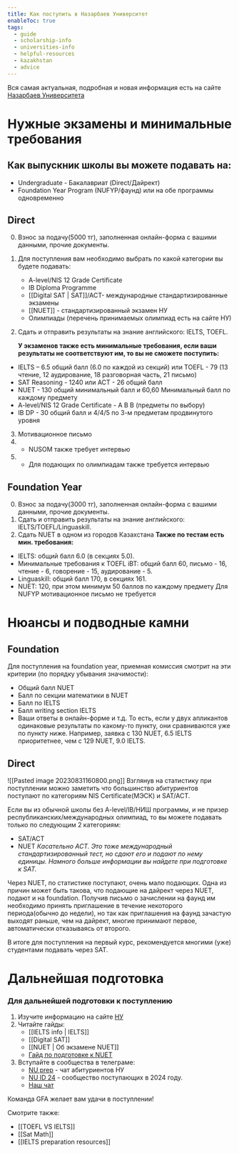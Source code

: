 ```yaml
---
title: Как поступить в Назарбаев Университет
enableToc: true
tags:
  - guide
  - scholarship-info
  - universities-info
  - helpful-resources
  - kazakhstan
  - advice
---
```

Вся самая актуальная, подробная и новая информация есть на сайте [Назарбаев Университета](https://nu.edu.kz/ru/admissions/)

# Нужные экзамены и минимальные требования 
## Как выпускник школы вы можете подавать на:
- Undergraduate - Бакалавриат (Direct/Дайрект) 
- Foundation Year Program (NUFYP/фаунд) 
	или на обе программы одновременно
## Direct 
0) Взнос за подачу(5000 тг), заполненная онлайн-форма с вашими данными, прочие документы.
1) Для поступления вам необходимо выбрать по какой категории вы будете подавать:
	- A-level/NIS 12 Grade Certificate 
	- IВ Diploma Programme
	- [[Digital SAT | SAT]]/ACT-  международные стандартизированные экзамены
	- [[NUET]] - стандартизированный экзамен НУ
	- Олимпиады (перечень принимаемых олимпиад есть на сайте НУ)
2) Сдать и отправить результаты на знание английского: IELTS, TOEFL. 
   
   **У экзаменов также есть минимальные требования, если ваши результаты не соответствуют им, то вы не сможете поступить:**
- IELTS – 6.5 общий балл (6.0 по каждой из секций)  или TOEFL - 79 (13 чтение, 12 аудирование, 18 разговорная часть, 21 письмо)
- SAT Reasoning - 1240  или  ACT - 26 общий балл
- NUET - 130 общий минимальный балл и 60,60 Минимальный балл по каждому предмету
- A-level/NIS 12 Grade Certificate - A B B (предметы по выбору)
- IB DP - 30 общий балл и 4/4/5 по 3-м предметам продвинутого уровня
3) Мотивационное письмо
4) * NUSOM также требует интервью
5) * Для подающих по олимпиадам также требуется интервью 
## Foundation Year

0) Взнос за подачу(3000 тг), заполненная онлайн-форма с вашими данными, прочие документы.
1) Сдать и отправить результаты на знание английского: IELTS/TOEFL/Linguaskill. 
2) Сдать NUET в одном из городов Казахстана
**Также по тестам есть мин. требования:** 
- IELTS: общий балл 6.0 (в секциях 5.0).
- Минимальные требования к TOEFL iBT: общий балл 60, письмо - 16, чтение - 6, говорение - 15, аудирование - 5.
- Linguaskill: общий балл 170, в секциях 161.
- NUET: 120, при этом минимум 50 баллов по каждому предмету
Для NUFYP мотивационное письмо не требуется

# Нюансы и подводные камни 
## Foundation 
Для поступления на foundation year, приемная комиссия смотрит на эти критерии (по порядку убывания значимости):
- Общий балл NUET
- Балл по секции математики в NUET
- Балл по IELTS
- Балл writing section IELTS
- Ваши ответы в онлайн-форме и т.д.
То есть, если у двух апликантов одинаковые результаты по какому-то пункту, они сравниваются уже по пункту ниже.
Например, заявка с 130 NUET, 6.5 IELTS приоритетнее, чем с 129 NUET, 9.0 IELTS.
## Direct
![[Pasted image 20230831160800.png]]
Взглянув на статистику при поступлении можно заметить что большинство абитуриентов поступают по категориям NIS Certificate(МЭСК) и SAT/ACT.

Если вы из обычной школы без A-level/IB/НИШ программы, и не призер республиканских/международных олимпиад, то вы можете подавать только по следующим 2 категориям:
- SAT/ACT
- NUET
*Касательно ACT. Это тоже международный стандартизированный тест, но сдают его и подают по нему единицы. Намного больше информации вы найдете при подготовке к SAT.*

Через NUET, по статистике поступают, очень мало подающих. 
Одна из причин может быть такова, что подающие на дайрект через NUET, подают и на foundation. Получив письмо о зачислении на фаунд им необходимо принять приглашение в течение некоторого периода(обычно до недели), но так как приглашения на фаунд зачастую выходят раньше, чем на дайрект, многие принимают первое, автоматически отказываясь от второго.

В итоге для поступления на первый курс, рекомендуется многими (уже) студентами подавать через SAT. 

#  Дальнейшая подготовка

### Для дальнейшей подготовки к поступлению
1. Изучите информацию на сайте [НУ](https://nu.edu.kz/ru/admissions/admissions)
2. Читайте гайды: 
	- [[IELTS info | IELTS]]
	- [[Digital SAT]]
	- [[NUET | Об экзамене NUET]]
	- [Гайд по подготовке к NUET](https://ask.bc-pf.org/t/gajd-po-podgotovke-k-nuet-i-nemnogo-pro-moj-opyt/6616)
3. Вступайте в сообщества в телеграме:
   - [NU prep](https://t.me/nu_preparation) - чат абитуриентов НУ
   - [NU ID 24](https://t.me/nuid24) - сообщество поступающих в 2024 году. 
   - [Наш чат](https://t.me/guideforapplicants)

Команда GFA желает вам удачи в поступлении!

Смотрите также:
- [[TOEFL VS IELTS]]
- [[Sat Math]]
- [[IELTS preparation resources]]











